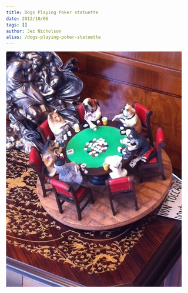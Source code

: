 ```yaml
---
title: Dogs Playing Poker statuette
date: 2012/10/06
tags: []
author: Jez Nicholson
alias: /dogs-playing-poker-statuette
---
```

<div class='p_embed p_image_embed'>
<a href="/media/getfile/files.posterous.com/jnicho02/kqV03QLcKcvYms3lpJYuYluHNhDCzN7rVrxA5pU12qsOAEUw4v91QtHDJPWt/photo.jpg"><img alt="Photo" height="640" src="/media/getfile/files.posterous.com/jnicho02/iyols5qN1JYBz2PqPw1QY2V1snN4ttZ5qOXdHTD4MB7dmXgPtbPGynfaeTuM/photo.jpg.scaled.500.jpg" width="478" /></a>
</div>

